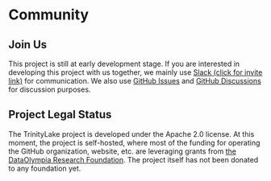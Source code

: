 # Community

## Join Us

This project is still at early development stage.
If you are interested in developing this project with us together,
we mainly use [Slack (click for invite link)](https://inviter.co/trinitylake) for communication. 
We also use [GitHub Issues](https://github.com/trinitylake-io/trinitylake/issues) and [GitHub Discussions](https://github.com/trinitylake-io/trinitylake/discussions) for discussion purposes.

## Project Legal Status

The TrinityLake project is developed under the Apache 2.0 license.
At this moment, the project is self-hosted, 
where most of the funding for operating the GitHub organization, website, etc. are leveraging
grants from [the DataOlympia Research Foundation](https://dataolympia.com).
The project itself has not been donated to any foundation yet.